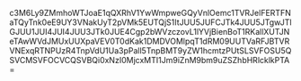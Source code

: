 c3M6Ly9ZMmhoWTJoaE1qQXRhV1YwWmpweGQyVnlOemc1TVRJelFERTFNaTQyTnk0eE9UY3VNakUyT2pVMk5EUTQjS1ItJUU5JUFCJTk4JUU5JTgwJTlGJUU1JUI4JUI4JUU3JTk0JUE4Cgp2bWVzczovL1lYVjBienBoT1RKallXUTJNeTAwWVdJMUxUUXpaVEV0T0dKak1DMDVOMlpqT1dRM09UUTVaRFJBTVRVNExqRTNPUzR4TnpVdU1Ua3pPall5TnpBMT9yZW1hcmtzPUtSLSVFOSU5QSVCMSVFOCVCQSVBQi0xNzI0MjcxMTI1Jm9iZnM9bm9uZSZhbHRlcklkPTA=
